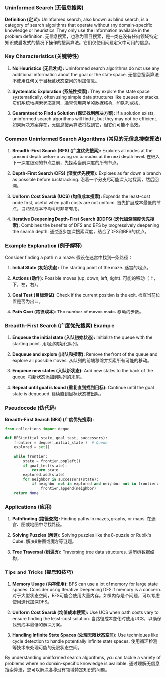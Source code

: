 ### Uninformed Search (无信息搜索)

**Definition (定义):**
Uninformed search, also known as blind search, is a category of search algorithms that operate without any domain-specific knowledge or heuristics. They only use the information available in the problem definition.
无信息搜索，也称为盲目搜索，是一类在没有任何领域特定知识或启发式的情况下操作的搜索算法。它们仅使用问题定义中可用的信息。

### Key Characteristics (关键特性)

1. **No Heuristics (无启发式):**
   Uninformed search algorithms do not use any additional information about the goal or the state space.
   无信息搜索算法不使用任何关于目标或状态空间的附加信息。
   
2. **Systematic Exploration (系统性探索):**
   They explore the state space systematically, often using simple data structures like queues or stacks.
   它们系统地探索状态空间，通常使用简单的数据结构，如队列或栈。
   
3. **Guaranteed to Find a Solution (保证找到解决方案):**
   If a solution exists, uninformed search algorithms will find it, but they may not be efficient.
   如果解决方案存在，无信息搜索算法将找到它，但它们可能不高效。

### Common Uninformed Search Algorithms (常见的无信息搜索算法)

1. **Breadth-First Search (BFS) (广度优先搜索):**
   Explores all nodes at the present depth before moving on to nodes at the next depth level.
   在进入下一深度级别的节点之前，先探索当前深度的所有节点。

2. **Depth-First Search (DFS) (深度优先搜索):**
   Explores as far down a branch as possible before backtracking.
   沿着一个分支尽可能深入地探索，然后回溯。

3. **Uniform Cost Search (UCS) (均值成本搜索):**
   Expands the least-cost node first, useful when path costs are not uniform.
   首先扩展成本最低的节点，当路径成本不均匀时非常有用。

4. **Iterative Deepening Depth-First Search (IDDFS) (迭代加深深度优先搜索):**
   Combines the benefits of DFS and BFS by progressively deepening the search depth.
   通过逐步加深搜索深度，结合了DFS和BFS的优点。

### Example Explanation (例子解释)

Consider finding a path in a maze:
假设在迷宫中找到一条路径：

1. **Initial State (初始状态):**
   The starting point of the maze.
   迷宫的起点。
   
2. **Actions (动作):**
   Possible moves (up, down, left, right).
   可能的移动（上，下，左，右）。

3. **Goal Test (目标测试):**
   Check if the current position is the exit.
   检查当前位置是否为出口。

4. **Path Cost (路径成本):**
   The number of moves made.
   移动的步数。

### Breadth-First Search (广度优先搜索) Example

1. **Enqueue the initial state (入队初始状态):**
   Initialize the queue with the starting point.
   用起点初始化队列。
   
2. **Dequeue and explore (出队和探索):**
   Remove the front of the queue and explore all possible moves.
   从队列的前端移除并探索所有可能的移动。

3. **Enqueue new states (入队新状态):**
   Add new states to the back of the queue.
   将新状态添加到队列的末尾。

4. **Repeat until goal is found (重复直到找到目标):**
   Continue until the goal state is dequeued.
   继续直到目标状态被出队。

### Pseudocode (伪代码)

**Breadth-First Search (BFS) (广度优先搜索):**

```python
from collections import deque

def BFS(initial_state, goal_test, successors):
    frontier = deque([initial_state])  # Queue
    explored = set()
    
    while frontier:
        state = frontier.popleft()
        if goal_test(state):
            return state
        explored.add(state)
        for neighbor in successors(state):
            if neighbor not in explored and neighbor not in frontier:
                frontier.append(neighbor)
    return None
```

### Applications (应用)

1. **Pathfinding (路径查找):**
   Finding paths in mazes, graphs, or maps.
   在迷宫、图或地图中寻找路径。

2. **Solving Puzzles (解谜):**
   Solving puzzles like the 8-puzzle or Rubik's Cube.
   解决8拼图或魔方等谜题。

3. **Tree Traversal (树遍历):**
   Traversing tree data structures.
   遍历树数据结构。

### Tips and Tricks (提示和技巧)

1. **Memory Usage (内存使用):**
   BFS can use a lot of memory for large state spaces. Consider using Iterative Deepening DFS if memory is a concern.
   对于大型状态空间，BFS可能会使用大量内存。如果内存是个问题，可以考虑使用迭代加深DFS。

2. **Uniform Cost Search (均值成本搜索):**
   Use UCS when path costs vary to ensure finding the least-cost solution.
   当路径成本变化时使用UCS，以确保找到成本最低的解决方案。

3. **Handling Infinite State Spaces (处理无限状态空间):**
   Use techniques like cycle detection to handle potentially infinite state spaces.
   使用循环检测等技术来处理可能的无限状态空间。

By understanding uninformed search algorithms, you can tackle a variety of problems where no domain-specific knowledge is available.
通过理解无信息搜索算法，您可以解决各种没有领域特定知识的问题。
